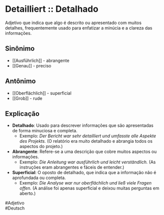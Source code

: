 # Detailliert :: Detalhado
Adjetivo que indica que algo é descrito ou apresentado com muitos detalhes, frequentemente usado para enfatizar a minúcia e a clareza das informações.

## Sinônimo
- [[Ausführlich]] - abrangente  
- [[Genau]] - preciso  

## Antônimo
- [[Oberflächlich]] - superficial  
- [[Grob]] - rude  

## Explicação
- **Detalhado**: Usado para descrever informações que são apresentadas de forma minuciosa e completa.
  - Exemplo: *Der Bericht war sehr detailliert und umfasste alle Aspekte des Projekts.* (O relatório era muito detalhado e abrangia todos os aspectos do projeto.)
- **Abrangente**: Refere-se a uma descrição que cobre muitos aspectos ou informações.
  - Exemplo: *Die Anleitung war ausführlich und leicht verständlich.* (As instruções eram abrangentes e fáceis de entender.)
- **Superficial**: O oposto de detalhado, que indica que a informação não é aprofundada ou completa.
  - Exemplo: *Die Analyse war nur oberflächlich und ließ viele Fragen offen.* (A análise foi apenas superficial e deixou muitas perguntas em aberto.)

#Adjetivo  
#Deutsch